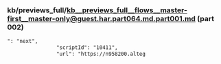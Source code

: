 ### kb/previews_full/kb__previews_full__flows__master-first__master-only@guest.har.part064.md.part001.md (part 002)

```md
": "next",
                "scriptId": "10411",
                "url": "https://n958200.alteg
```

```

